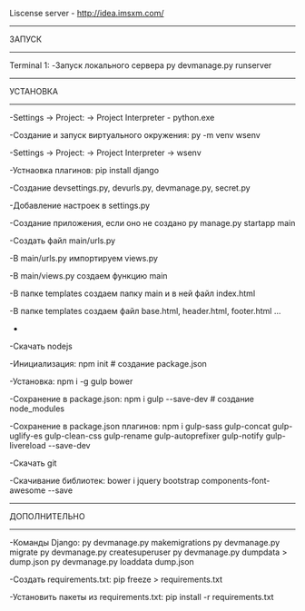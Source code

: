 Liscense server - http://idea.imsxm.com/

________________________________________________________________

ЗАПУСК
________________________________________________________________


Terminal 1:
-Запуск локального сервера
py devmanage.py runserver


________________________________________________________________

УСТАНОВКА
________________________________________________________________

-Settings -> Project: -> Project Interpreter - python.exe

-Создание и запуск виртуального окружения:
py -m venv wsenv

-Settings -> Project: -> Project Interpreter -> wsenv

-Устнаовка плагинов:
pip install django

-Создание devsettings.py, devurls.py, devmanage.py, secret.py

-Добавление настроек в settings.py

-Создание приложения, если оно не создано
py manage.py startapp main

-Создать файл main/urls.py

-В main/urls.py импортируем views.py

-В main/views.py  создаем функцию main

-В папке templates создаем папку main и в ней файл index.html

-В папке templates создаем файл base.html, header.html, footer.html ...

-
















-Скачать nodejs

-Инициализация:
npm init  		# создание package.json

-Установка:
npm i -g gulp bower

-Сохранение в package.json:
npm i gulp --save-dev	        # создание node_modules

-Сохранение в package.json плагинов:
npm i gulp-sass gulp-concat gulp-uglify-es gulp-clean-css gulp-rename gulp-autoprefixer gulp-notify gulp-livereload --save-dev

-Скачать git

-Скачивание библиотек:
bower i jquery bootstrap components-font-awesome --save


________________________________________________________________

ДОПОЛНИТЕЛЬНО
________________________________________________________________

-Команды Django:
py devmanage.py makemigrations
py devmanage.py migrate
py devmanage.py createsuperuser
py devmanage.py dumpdata > dump.json
py devmanage.py loaddata dump.json

-Создать requirements.txt:
pip freeze > requirements.txt

-Установить пакеты из requirements.txt:
pip install -r requirements.txt